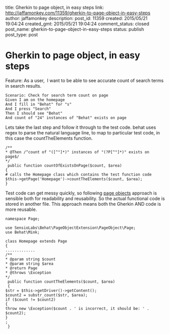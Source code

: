 title: Gherkin to page object, in easy steps
link: http://jaffamonkey.com/11359/gherkin-to-page-object-in-easy-steps
author: jaffamonkey
description: 
post_id: 11359
created: 2015/05/21 19:04:24
created_gmt: 2015/05/21 19:04:24
comment_status: closed
post_name: gherkin-to-page-object-in-easy-steps
status: publish
post_type: post

# Gherkin to page object, in easy steps

Feature: As a user,   I want to be able to see accurate count of search terms in search results.
    
    Scenario: Check for search term count on page     
    Given I am on the homepage   
    And I fill in "Behat" for "s"     
    And I press "Search"     
    Then I should see "Behat"     
    And count of "24" instances of "Behat" exists on page
    

Lets take the last step and follow it through to the test code. behat uses regex to parse the natural language line, to map to particular test code, in this case the countTheElements function. 
    
    
    /**  
    * @Then /^count of "([^"]*)" instances of "(?P[^"]*)" exists on page$/  
    */
     public function countOfExistsOnPage($count, $area) 
    {     
    # calls the Homepage class which contains the test function code
    $this->getPage('Homepage')->countTheElements($count, $area); 
    }
    

Test code can get messy quickly, so following [page objects](http://behat-page-object-extension.readthedocs.org/en/latest/guide/working_with_page_objects.html#creating-a-page-object-class) approach is sensible both for readability and reusability. So the actual functional code is stored in another file. This approach means both the Gherkin AND code is more reusable. 
    
    
    namespace Page;
    
    use SensioLabs\Behat\PageObjectExtension\PageObject\Page;
    use Behat\Mink;
    
    class Homepage extends Page
    {
    .............
    /**  
    * @param string $count  
    * @param string $area  
    * @return Page  
    * @throws \Exception  
    */
     public function countTheElements($count, $area)
     {     
    $str = $this->getDriver()->getContent();     
    $count2 = substr_count($str, $area);     
    if ($count != $count2) 
    {         
    throw new \Exception($count . ' is incorrect, it should be: ' . $count2);     
    }
    ;
     }